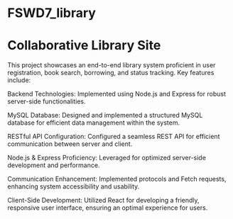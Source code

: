 # FSWD7_library
# Collaborative Library Site
This project showcases an end-to-end library system proficient in user registration, book search, borrowing, and status tracking. 
Key features include:

Backend Technologies: Implemented using Node.js and Express for robust server-side functionalities.

MySQL Database: Designed and implemented a structured MySQL database for efficient data management within the system.

RESTful API Configuration: Configured a seamless REST API for efficient communication between server and client.

Node.js & Express Proficiency: Leveraged for optimized server-side development and performance.

Communication Enhancement: Implemented protocols and Fetch requests, enhancing system accessibility and usability.

Client-Side Development: Utilized React for developing a friendly, responsive user interface, ensuring an optimal experience for users.



